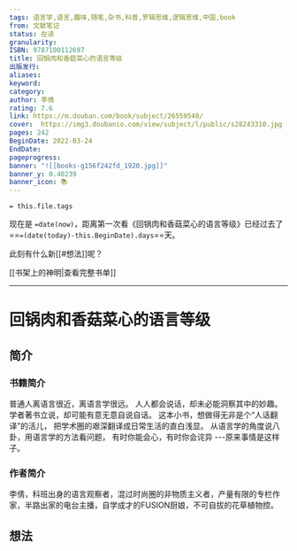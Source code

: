 ```yaml
---
tags: 语言学,语言,趣味,随笔,杂书,科普,罗辑思维,逻辑思维,中国,book
from: 文献笔记
status: 在读
granularity: 
ISBN: 9787100112697
title: 回锅肉和香菇菜心的语言等级
出版发行: 
aliases: 
keyword: 
category: 
author: 李倩
rating: 7.6
link: https://m.douban.com/book/subject/26559540/
cover:  https://img3.doubanio.com/view/subject/l/public/s28243310.jpg
pages: 242
BeginDate: 2022-03-24
EndDate:
pageprogress:
banner: "![[books-g156f242fd_1920.jpg]]"
banner_y: 0.40239
banner_icon: 📚
---
```


```
= this.file.tags
```


现在是 `=date(now)`，距离第一次看《回锅肉和香菇菜心的语言等级》已经过去了==`=(date(today)-this.BeginDate).days`==天。

此刻有什么新[[#想法]]呢？

[[书架上的神明|查看完整书单]]

---
# 回锅肉和香菇菜心的语言等级

## 简介
### 书籍简介

普通人离语言很近，离语言学很远。
人人都会说话，却未必能洞察其中的妙趣。
学者著书立说，却可能有意无意自说自话。
这本小书，想做得无非是个“人话翻译”的活儿，
把学术圈的艰深翻译成日常生活的直白浅显。
从语言学的角度说八卦，用语言学的方法看问题，
有时你能会心，有时你会诧异
---原来事情是这样子。


### 作者简介

李倩，科班出身的语言观察者，混过时尚圈的非物质主义者，产量有限的专栏作家，半路出家的电台主播，自学成才的FUSION厨娘，不可自拔的花草植物控。


## 想法


